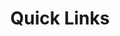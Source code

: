 ---
layout: pattern
categories: [patterns, summary-box]
title: Quick Links
type: [detail-page]
permalink: /patterns/summary-box/quicklinks
variations: true
overview: A summary box highlights key information from a longer page or displays next steps. 
description: The following component is based on the from the USWDS. The information below shows how the component was customized to match our site brand. Please review the USWDS for more information on how to use this component.
    
usa-link: "https://designsystem.digital.gov/components/summary-box/"
specification: |
  A summary box is used to call out 3-5 key details that readers shouldn't miss on a page that contains a lot of information. If the page content describes a few steps or a checklist of items to remember, collect them in a summary box. Use five bullet points or less.

  - It's recommended to use anchor link to link to further reading on the same page. To do this without confusing your readers, do your best to explain where the link will take them in the hyperlinked text and reiterate it with the subsequent heading.

spec: # example schema below .. repeat sets for as many fields as you have
  - fieldname: title
    class-name: usa-classname
    required: true
    type: h3
    content: 80 characters
    example: "Cats are really cool dudes"
  - fieldname: body
    class-name: usa-classname
    type: text
    character: 140 characters
    example: "Run off table persian cat jump eat fish hack. Paw at beetle and eat it before it gets away demand"
summary-title: Key information
summary-list:
 - item: If you are under a winter storm warning, <a href="/" class="usa-summary-box__link">find shelter</a> right away. 
 - item: Sign up for <a href="/" class="usa-summary-box__link">your community’s warning system</a>.
 - item: Learn the signs of, and basic treatments for, <a href="/"  class="usa-summary-box__link">frostbite</a> and <a href="/" class="usa-summary-box__link">hypothermia</a>.
 - item: Gather emergency supplies for your <a href="/" class="usa-summary-box__link">home</a> and your <a href="/" class="usa-summary-box__link">car</a>.
yml: |
  
  summary-title: Key information
  summary-list:
    - item: If you are under a winter storm warning, <a href="/" class="usa-summary-box__link">find shelter</a> right away. 
    - item: Sign up for <a href="/" class="usa-summary-box__link">your community’s warning system</a>.
    - item: Learn the signs of, and basic treatments for, <a href="/"  class="usa-summary-box__link">frostbite</a> and <a href="/" class="usa-summary-box__link">hypothermia</a>.
    - item: Gather emergency supplies for your <a href="/" class="usa-summary-box__link">home</a> and your <a href="/" class="usa-summary-box__link">car</a>.

jekyll: |

  "{% include patterns/summary-box/quicklinks-jk.md %}"
### Paths to view design and code... 
## designimg: can be used to show an image of the design until a coded version can be created. The htmlpath & csspath should be located in the pattens folder. Read more about creating coded components in /docs/creating-patterns 
# designimg: 

htmlpath: patterns/summary-box/quicklinks.md
csspath: patterns/summary-box/index.scss
---